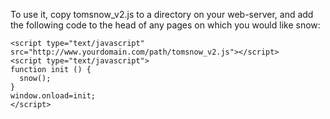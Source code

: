 

To use it, copy tomsnow_v2.js to a directory on your web-server, and add the following code to the head of any pages on which you would like snow:

    <script type="text/javascript" src="http://www.yourdomain.com/path/tomsnow_v2.js"></script>
    <script type="text/javascript">
    function init () {
      snow();
    }
    window.onload=init;
    </script>

